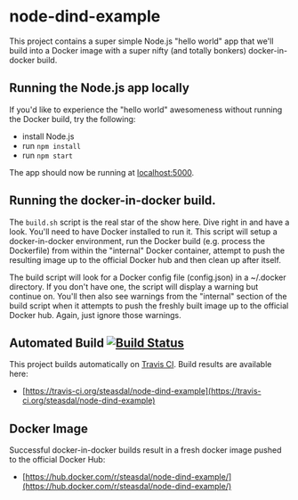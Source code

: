 # node-dind-example

This project contains a super simple Node.js "hello world" app that we'll build into a Docker image
with a super nifty (and totally bonkers) docker-in-docker build.

## Running the Node.js app locally

If you'd like to experience the "hello world" awesomeness without running the Docker build, try
the following:

   * install Node.js
   * run `npm install`
   * run `npm start`

The app should now be running at [localhost:5000](http://localhost:5000/).

## Running the docker-in-docker build.

The `build.sh` script is the real star of the show here.  Dive right in and have a look.  You'll need
to have Docker installed to run it.  This script will setup a docker-in-docker environment, run the
Docker build (e.g. process the Dockerfile) from within the "internal" Docker container, attempt to
push the resulting image up to the official Docker hub and then clean up after itself.

The build script will look for a Docker config file (config.json) in a ~/.docker directory.  If you don't
have one, the script will display a warning but continue on.  You'll then also see warnings from the
"internal" section of the build script when it attempts to push the freshly built image up to the official
Docker hub.  Again, just ignore those warnings.

## Automated Build  [![Build Status](https://travis-ci.org/steasdal/node-dind-example.png)](https://travis-ci.org/simkimsia/UtilityBehaviors)
This project builds automatically on [Travis CI](https://travis-ci.org/).  Build results are available here:

   * [https://travis-ci.org/steasdal/node-dind-example](https://travis-ci.org/steasdal/node-dind-example)

## Docker Image
Successful docker-in-docker builds result in a fresh docker image pushed to the official Docker Hub:

   * [https://hub.docker.com/r/steasdal/node-dind-example/](https://hub.docker.com/r/steasdal/node-dind-example/)